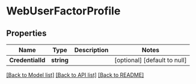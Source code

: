 # WebUserFactorProfile

## Properties
Name | Type | Description | Notes
------------ | ------------- | ------------- | -------------
**CredentialId** | **string** |  | [optional] [default to null]

[[Back to Model list]](../README.md#documentation-for-models) [[Back to API list]](../README.md#documentation-for-api-endpoints) [[Back to README]](../README.md)

